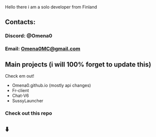 Hello there i am a solo developer from Finland

## Contacts:

### Discord: @Omena0
### Email: Omena0MC@gmail.com

## Main projects (i will 100% forget to update this)
Check em out!
- Omena0.github.io (mostly api changes)
- Fr-client
- Chat-V6
- SussyLauncher

### Check out this repo
## ⬇️
